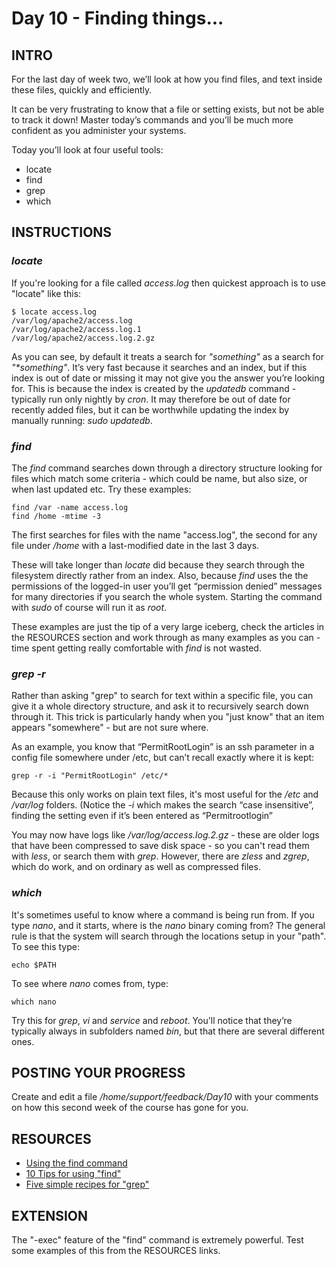 # Day 10 - Finding things...

## INTRO

For the last day of week two, we’ll look at how you find files, and text inside these files, quickly and efficiently. 

It can be very frustrating to know that a file or setting exists, but not be able to track it down! Master today’s commands and you’ll be much more confident as you administer your systems. 

Today you’ll look at four useful tools:

* locate
* find
* grep
* which

## INSTRUCTIONS

### _locate_

If you're looking for a file called _access.log_ then quickest approach is to use "locate" like this:

 	$ locate access.log
 	/var/log/apache2/access.log
 	/var/log/apache2/access.log.1
 	/var/log/apache2/access.log.2.gz

As you can see, by default it treats a search for _"something"_ as a search for _"\*something"_. It’s very fast because it searches and an index, but if this index is out of date or missing it may not give you the answer you’re looking for.  This is because the index is created by the *updatedb* command - typically run only nightly by *cron*.  It may therefore be out of date for recently added files, but it can be worthwhile updating the index by manually running: *sudo updatedb*.

### _find_

The *find* command searches down through a directory structure looking for files which match some criteria - which could be name, but also size, or when last updated etc. Try these examples:

	find /var -name access.log	 
	find /home -mtime -3  	 

The first searches for files with the name "access.log", the second for any file under _/home_ with a last-modified date in the last 3 days.

These will take longer than _locate_ did because they search through the filesystem directly rather from an index. Also, because _find_ uses the the permissions of the logged-in user you’ll get “permission denied” messages for many directories if you search the whole system. Starting the command with _sudo_ of course will run it as *root*.
 
These examples are just the tip of a very large iceberg, check the articles in the RESOURCES section and work through as many examples as you can - time spent getting really comfortable with _find_ is not wasted.

### _grep -r_

Rather than asking "grep" to search for text within a specific file, you can give it a whole directory structure, and ask it to recursively search down through it. This trick is particularly handy when you "just know" that an item appears "somewhere" - but are not sure where.

As an example, you know that “PermitRootLogin” is an ssh parameter in a config file somewhere under /etc, but can’t recall exactly where it is kept:

 	grep -r -i "PermitRootLogin" /etc/*

Because this only works on plain text files, it's most useful for the _/etc_ and _/var/log_ folders. (Notice the _-i_ which makes the search “case insensitive”, finding the setting even if it’s been entered as “Permitrootlogin” 

You may now have logs like */var/log/access.log.2.gz* - these are older logs that have been compressed to save disk space - so you can't read them with *less*, or search them with *grep*. However, there are *zless* and *zgrep*, which do work, and on ordinary as well as compressed files.

### _which_

It's sometimes useful to know where a command is being run from. If you type *nano*, and it starts, where is the *nano* binary coming from? The general rule is that the system will search through the locations setup in your "path". To see this type:

 	echo $PATH

To see where *nano* comes from, type:

	which nano

Try this for _grep_, _vi_ and _service_ and _reboot_. You'll notice that they’re typically always in subfolders named *bin*, but that there are several different ones.

## POSTING YOUR PROGRESS

Create and edit a file */home/support/feedback/Day10* with your comments on how this second week of the course has gone for you.

## RESOURCES
* [Using the find command](http://www.linux.ie/newusers/beginners-linux-guide/find.php)
* [10 Tips for using "find"](https://www.linux.com/learn/tutorials/316404-10-tips-for-using-gnu-find)
* [Five simple recipes for "grep"](http://arstechnica.com/open-source/news/2009/05/command-line-made-easy-five-simple-recipes-for-grep.ars)

## EXTENSION
The "-exec" feature of the "find" command is extremely powerful. Test some examples of this from the RESOURCES links.


